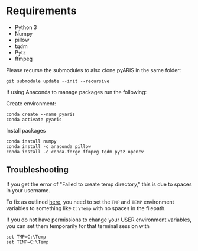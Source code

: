 # Requirements

- Python 3
- Numpy
- pillow
- tqdm
- Pytz
- ffmpeg

Please recurse the submodules to also clone pyARIS in the same folder:
```
git submodule update --init --recursive
```

If using Anaconda to manage packages run the following:

Create environment:
```
conda create --name pyaris
conda activate pyaris
```

Install packages
```
conda install numpy
conda install -c anaconda pillow
conda install -c conda-forge ffmpeg tqdm pytz opencv
```

## Troubleshooting
If you get the error of "Failed to create temp directory,"
this is due to spaces in your username.

To fix as outlined [here](https://stackoverflow.com/questions/60789886/error-failed-to-create-temp-directory-c-users-user-appdata-local-temp-conda),
you need to set the `TMP` and `TEMP` environment variables
to something like `C:\Temp` with no spaces in the filepath.

If you do not have permissions to change your USER environment variables,
you can set them temporarily for that terminal session with
```
set TMP=C:\Temp
set TEMP=C:\Temp
```

